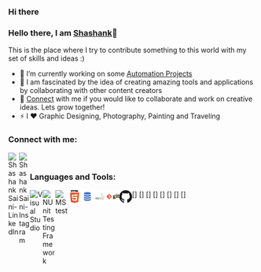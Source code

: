 ### Hi there 

### Hello there, I am  <a href="https://in.linkedin.com/in/shashank-saini-203">Shashank</a>👋
This is the place where I try to contribute something to this world with my set of skills and ideas :)

- 🔭 I’m currently working on some [Automation Projects](https://github.com/ShashankSaini203?tab=repositories)
- 🌱 I am fascinated by the idea of creating amazing tools and applications by collaborating with other content creators
- 💬 [Connect](https://in.linkedin.com/in/shashank-saini-203) with me if you would like to collaborate and work on creative ideas. Lets grow together!
- ⚡ I :heart: Graphic Designing, Photography, Painting and Traveling

### Connect with me:

[<img align="left" alt="Shashank Saini-LinkedIn" width="22px" src="https://cdn.jsdelivr.net/npm/simple-icons@v3/icons/linkedin.svg" />](https://in.linkedin.com/in/shashank-saini-203)
[<img align="left" alt="Shashank Saini-Instagram" width="22px" src="https://cdn.jsdelivr.net/npm/simple-icons@v3/icons/instagram.svg" />](https://www.instagram.com/shashank.evolution)

<br />

### Languages and Tools:

[<img align="left" alt="Visual Studio" width="26px" src="https://visualstudio.microsoft.com/wp-content/uploads/2019/06/BrandVisualStudioWin2019-3.svg"/>]
[<img align="left" alt="NUnit Testing Framework" width="26px" src="https://avatars.githubusercontent.com/u/2678858?s=200&v=4"/>]
[<img align="left" alt="MStest" width="26px" src="https://www.lambdatest.com/blog/wp-content/uploads/2021/03/MSTest.png"/>]
[<img align="left" alt="HTML5" width="26px" src="https://raw.githubusercontent.com/github/explore/80688e429a7d4ef2fca1e82350fe8e3517d3494d/topics/html/html.png" />]
[<img align="left" alt="SQL" width="26px" src="https://raw.githubusercontent.com/github/explore/80688e429a7d4ef2fca1e82350fe8e3517d3494d/topics/sql/sql.png" />]
[<img align="left" alt="MySQL" width="26px" src="https://raw.githubusercontent.com/github/explore/80688e429a7d4ef2fca1e82350fe8e3517d3494d/topics/mysql/mysql.png" />]
[<img align="left" alt="Git" width="26px" src="https://raw.githubusercontent.com/github/explore/80688e429a7d4ef2fca1e82350fe8e3517d3494d/topics/git/git.png" />]
[<img align="left" alt="GitHub" width="26px" src="https://raw.githubusercontent.com/github/explore/78df643247d429f6cc873026c0622819ad797942/topics/github/github.png" />]

<br />

